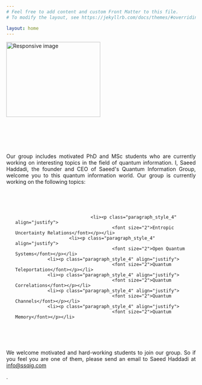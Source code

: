 ```yaml
---
# Feel free to add content and custom Front Matter to this file.
# To modify the layout, see https://jekyllrb.com/docs/themes/#overriding-theme-defaults

layout: home
---
```




<section id="about">
	<div class="container">
	  <div class="avatar">
		<img class="img-circle" src="{{ site.baseurl }}static/{{ site.avatar }}" alt="Responsive image" width="250" height="200">
	  </div>


                            





<br><br><br><br>
 <p class="paragraph_style_4" align="justify">
Our group includes motivated PhD and MSc students who are currently working on interesting topics in the field of quantum information. I, Saeed Haddadi, the founder and CEO of Saeed's Quantum Information Group, welcome you to this quantum information world. Our group is currently working on the following topics: </p>
<br><br><br>
<ul>


                                <li><p class="paragraph_style_4" align="justify">
                                        <font size="2">Entropic Uncertainty Relations</font></p></li>
		                <li><p class="paragraph_style_4" align="justify">
                                        <font size="2">Open Quantum Systems</font></p></li>
				<li><p class="paragraph_style_4" align="justify">
                                        <font size="2">Quantum Teleportation</font></p></li>
				<li><p class="paragraph_style_4" align="justify">
                                        <font size="2">Quantum Correlations</font></p></li>
				<li><p class="paragraph_style_4" align="justify">
                                        <font size="2">Quantum Channels</font></p></li>
				<li><p class="paragraph_style_4" align="justify">
                                        <font size="2">Quantum Memory</font></p></li>
					
</ul>

<br><br><br>

<p align="justify"> We welcome motivated and hard-working students to join our group. So if you feel you are one of them, please send an email to Saeed Haddadi at <a href="mailto:info@ssqig.com">info@ssqig.com</a></p>.<br>



